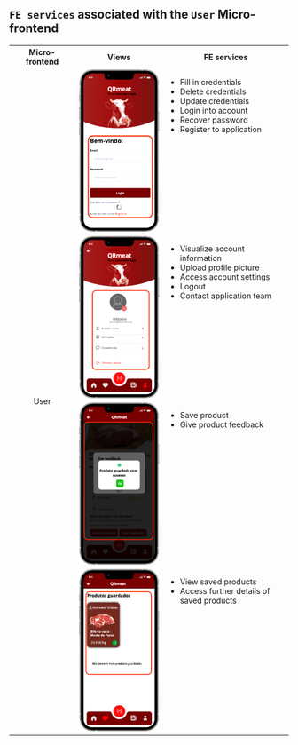 ## `FE services` associated with the `User` Micro-frontend

<table>
  <tr>
    <th>Micro-frontend</th>
    <th>Views</th>
    <th>FE services</th>
  </tr>
  <tr>
    <td rowspan="5" style="text-align: center;">User</td>
    <td><img src="https://github.com/DuarteVDG/aw-project/blob/main/fe-services/images/UserAuthentication.png?raw=true" style="width: 150px; height: auto;" /></td>
    <td style="vertical-align: top;">
      <ul>
        <li>Fill in credentials</li>
        <li>Delete credentials</li>
        <li>Update credentials</li>
        <li>Login into account</li>
        <li>Recover password</li>
        <li>Register to application</li>
      </ul>
    </td>
  </tr>
  <tr>
    <td><img src="https://github.com/DuarteVDG/aw-project/blob/main/fe-services/images/UserProfile1.png?raw=true" style="width: 150px; height: auto;" /></td>
    <td style="vertical-align: top;">
      <ul>
        <li>Visualize account information</li>
        <li>Upload profile picture</li>
        <li>Access account settings</li>
        <li>Logout</li>
        <li>Contact application team</li>
      </ul>
    </td>
  </tr>
  <tr>
    <td><img src="https://github.com/DuarteVDG/aw-project/blob/main/fe-services/images/UserProfile3.png?raw=true" style="width: 150px; height: auto;" /></td>
    <td style="vertical-align: top;">
      <ul>
        <li>Save product</li>
        <li>Give product feedback</li>
      </ul>
    </td>
  </tr>
    <tr>
    <td><img src="https://github.com/DuarteVDG/aw-project/blob/main/fe-services/images/UserProfile2.png?raw=true" style="width: 150px; height: auto;" /></td>
    <td style="vertical-align: top;">
      <ul>
        <li>View saved products</li>
        <li>Access further details of<br> saved products</li>
      </ul>
    </td>
  </tr>
</table>

